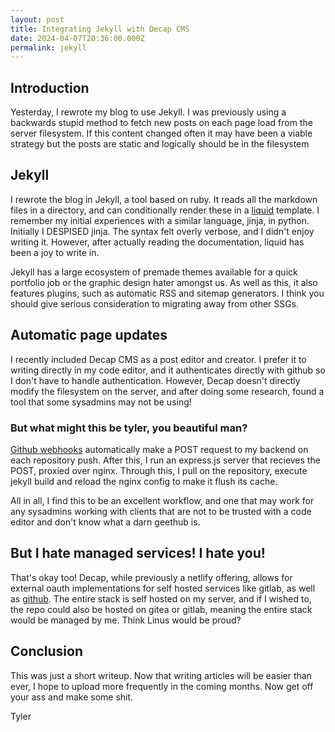 ```yaml
---
layout: post
title: Integrating Jekyll with Decap CMS
date: 2024-04-07T20:36:00.000Z
permalink: jekyll
---
```

## Introduction

Yesterday, I rewrote my blog to use Jekyll. I was previously using a backwards stupid method to fetch new posts on each page load from the server filesystem. If this content changed often it may have been a viable strategy but the posts are static and logically should be in the filesystem

## Jekyll

I rewrote the blog in Jekyll, a tool based on ruby. It reads all the markdown files in a directory, and can conditionally render these in a [liquid](https://liquidjs.com/tutorials/intro-to-liquid.html) template. I remember my initial experiences with a similar language, jinja, in python. Initially I DESPISED jinja. The syntax felt overly verbose, and I didn't enjoy writing it. However, after actually reading the documentation, liquid has been a joy to write in.

Jekyll has a large ecosystem of premade themes available for a quick portfolio job or the graphic design hater amongst us. As well as this, it also features plugins, such as automatic RSS and sitemap generators. I think you should give serious consideration to migrating away from other SSGs.

## Automatic page updates

I recently included Decap CMS as a post editor and creator. I prefer it to writing directly in my code editor, and it authenticates directly with github so I don't have to handle authentication. However, Decap doesn't directly modify the filesystem on the server, and after doing some research, found a tool that some sysadmins may not be using!

### But what might this be tyler, you beautiful man?

[Github webhooks](https://docs.github.com/en/webhooks/about-webhooks) automatically make a POST request to my backend on each repository push. After this, I run an express.js server that recieves the POST, proxied over nginx. Through this, I pull on the repository, execute jekyll build and reload the nginx config to make it flush its cache.

All in all, I find this to be an excellent workflow, and one that may work for any sysadmins working with clients that are not to be trusted with a code editor and don't know what a darn geethub is.

## But I hate managed services! I hate you!

That's okay too! Decap, while previously a netlify offering, allows for external oauth implementations for self hosted services like gitlab, as well as [github](https://github.com/vencax/netlify-cms-github-oauth-provider). The entire stack is self hosted on my server, and if I wished to, the repo could also be hosted on gitea or gitlab, meaning the entire stack would be managed by me. Think Linus would be proud?

## Conclusion

This was just a short writeup. Now that writing articles will be easier than ever, I hope to upload more frequently in the coming months. Now get off your ass and make some shit. 

Tyler
